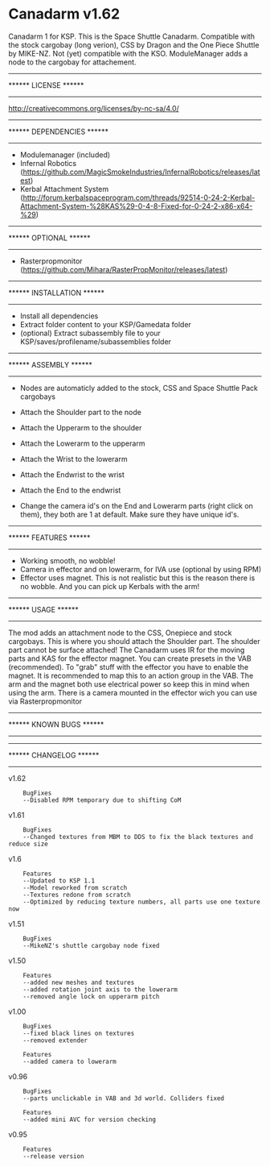 Canadarm v1.62
========================================
Canadarm 1 for KSP.
This is the Space Shuttle Canadarm. Compatible with the stock cargobay (long verion), CSS by Dragon and the One Piece Shuttle by MIKE-NZ. Not (yet) compatible with the KSO.
ModuleManager adds a node to the cargobay for attachement.

********************************
****** LICENSE ******
*******************************
http://creativecommons.org/licenses/by-nc-sa/4.0/


********************************
****** DEPENDENCIES ******
*******************************
-	Modulemanager (included)
-	Infernal Robotics (https://github.com/MagicSmokeIndustries/InfernalRobotics/releases/latest)
-	Kerbal Attachment System (http://forum.kerbalspaceprogram.com/threads/92514-0-24-2-Kerbal-Attachment-System-%28KAS%29-0-4-8-Fixed-for-0-24-2-x86-x64-%29)

********************************
****** OPTIONAL ******
*******************************
-	Rasterpropmonitor (https://github.com/Mihara/RasterPropMonitor/releases/latest)

********************************
****** INSTALLATION ******
*******************************
-	Install all dependencies
-	Extract folder content to your KSP/Gamedata folder
-	(optional) Extract subassembly file to your KSP/saves/profilename/subassemblies folder

********************************
****** ASSEMBLY ******
*******************************
-	Nodes are automaticly added to the stock, CSS and Space Shuttle Pack cargobays
-	Attach the Shoulder part to the node
-	Attach the Upperarm to the shoulder
-	Attach the Lowerarm to the upperarm
-	Attach the Wrist to the lowerarm
-	Attach the Endwrist to the wrist
-	Attach the End to the endwrist

-	Change the camera id's on the End and Lowerarm parts (right click on them), they both are 1 at default. Make sure they have unique id's.


********************************
****** FEATURES ******
*******************************
-	Working smooth, no wobble!
-	Camera in effector and on lowerarm, for IVA use (optional by using RPM)
-	Effector uses magnet. This is not realistic but this is the reason there is no wobble. And you can pick up Kerbals with the arm!


********************************
****** USAGE ******
*******************************
The mod adds an attachment node to the CSS, Onepiece and stock cargobays. This is where you should attach the Shoulder part. The shoulder part cannot be surface attached!
The Canadarm uses IR for the moving parts and KAS for the effector magnet. You can create presets in the VAB (recommended).
To "grab" stuff with the effector you have to enable the magnet. It is recommended to map this to an action group in the VAB.
The arm and the magnet both use electrical power so keep this in mind when using the arm. There is a camera mounted in the effector wich you can use via Rasterpropmonitor


********************************
****** KNOWN BUGS ******
*******************************


********************************
****** CHANGELOG ******
*******************************
v1.62

		BugFixes
		--Disabled RPM temporary due to shifting CoM
v1.61
		
		BugFixes
		--Changed textures from MBM to DDS to fix the black textures and reduce size
v1.6

		Features
		--Updated to KSP 1.1
		--Model reworked from scratch
		--Textures redone from scratch
		--Optimized by reducing texture numbers, all parts use one texture now
v1.51

		BugFixes
		--MikeNZ's shuttle cargobay node fixed
v1.50

		Features
		--added new meshes and textures
		--added rotation joint axis to the lowerarm
		--removed angle lock on upperarm pitch
v1.00

		BugFixes
		--fixed black lines on textures
		--removed extender
		
		Features
		--added camera to lowerarm
v0.96

		BugFixes
		--parts unclickable in VAB and 3d world. Colliders fixed
		
		Features
		--added mini AVC for version checking
v0.95

		Features
		--release version
